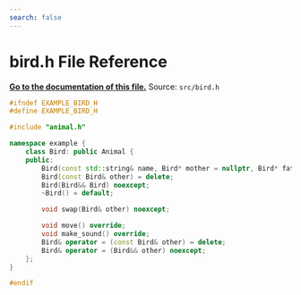 ```yaml
---
search: false
---
```


# bird.h File Reference

**[Go to the documentation of this file.](bird_8h.md)**
Source: `src/bird.h`

    
    
    
    
    
    
    
    
    
    
    
```cpp
#ifndef EXAMPLE_BIRD_H
#define EXAMPLE_BIRD_H

#include "animal.h"

namespace example {
    class Bird: public Animal {
    public:
        Bird(const std::string& name, Bird* mother = nullptr, Bird* father = nullptr);
        Bird(const Bird& other) = delete;
        Bird(Bird&& Bird) noexcept;
        ~Bird() = default;

        void swap(Bird& other) noexcept;

        void move() override;
        void make_sound() override;
        Bird& operator = (const Bird& other) = delete;
        Bird& operator = (Bird&& other) noexcept;
    };
}

#endif
```


    
  
